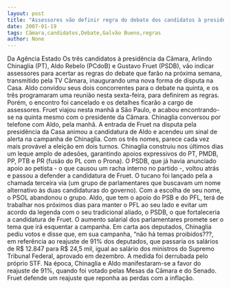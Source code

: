 ```yaml
---
layout: post
title: "Assessores vão definir regra do debate dos candidatos à presidência da Câmara"
date: 2007-01-19
tags: Câmara,candidatos,Debate,Galvão Bueno,regras
author: None
---
```

Da Agência Estado
Os três candidatos à presidência da Câmara, Arlindo Chinaglia (PT), Aldo Rebelo (PCdoB) e Gustavo Fruet (PSDB), vão indicar assessores para acertar as regras do debate que farão na próxima semana, transmitido pela TV Câmara, inaugurando uma nova forma de disputa na Casa. 
Aldo convidou seus dois concorrentes para o debate na quinta, e os três programaram uma reunião nesta sexta-feira, para definirem as regras. Porém, o encontro foi cancelado e os detalhes ficarão a cargo de assessores. 
Fruet viajou nesta manhã a São Paulo, e acabou encontrando-se na quinta mesmo com o presidente da Câmara. Chinaglia conversou por telefone com Aldo, pela manhã. 
A entrada de Fruet na disputa pela presidência da Casa animou a candidatura de Aldo e acendeu um sinal de alerta na campanha de Chinaglia. Com os três nomes, parece cada vez mais provável a eleição em dois turnos. 
Chinaglia construiu nos últimos dias um leque amplo de adesões, garantindo apoios expressivos do PT, PMDB, PP, PTB e PR (fusão do PL com o Prona). O PSDB, que já havia anunciado apoio ao petista - o que causou um racha interno no partido -, voltou atrás e passou a defender a candidatura de Fruet. O tucano foi lançado pela a chamada terceira via (um grupo de parlamentares que buscavam um nome alternativo às duas candidaturas do governo). Com a escolha de seu nome, o PSOL abandonou o grupo. 
Aldo, que tem o apoio do PSB e do PFL, terá de trabalhar nos próximos dias para manter o PFL ao seu lado e evitar um acordo da legenda com o seu tradicional aliado, o PSDB, o que fortaleceria a candidatura de Fruet. 
O aumento salarial dos parlamentares promete ser o tema que irá esquentar a campanha. Em carta aos deputados, Chinaglia pediu votos e disse que, em sua campanha, “não há temas proibidos???, em referência ao reajuste de 91% dos deputados, que passaria os salários de R$ 12.847 para R$ 24,5 mil, igual ao salário dos ministros do Supremo Tribunal Federal, aprovado em dezembro. A medida foi derrubada pelo próprio STF. 
Na época, Chinaglia e Aldo manifestaram-se a favor do reajuste de 91%, quando foi votado pelas Mesas da Câmara e do Senado. Fruet defende um reajuste que reponha as perdas com a inflação. 